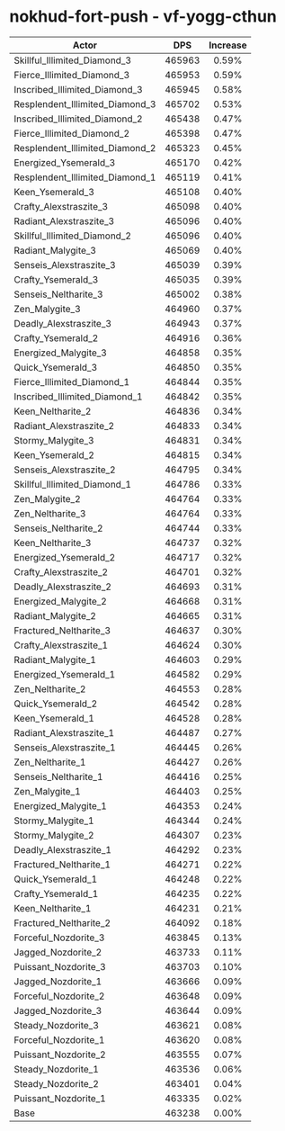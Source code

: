 # nokhud-fort-push - vf-yogg-cthun
| Actor | DPS | Increase |
|---|:---:|:---:|
|Skillful_Illimited_Diamond_3|465963|0.59%|
|Fierce_Illimited_Diamond_3|465953|0.59%|
|Inscribed_Illimited_Diamond_3|465945|0.58%|
|Resplendent_Illimited_Diamond_3|465702|0.53%|
|Inscribed_Illimited_Diamond_2|465438|0.47%|
|Fierce_Illimited_Diamond_2|465398|0.47%|
|Resplendent_Illimited_Diamond_2|465323|0.45%|
|Energized_Ysemerald_3|465170|0.42%|
|Resplendent_Illimited_Diamond_1|465119|0.41%|
|Keen_Ysemerald_3|465108|0.40%|
|Crafty_Alexstraszite_3|465098|0.40%|
|Radiant_Alexstraszite_3|465096|0.40%|
|Skillful_Illimited_Diamond_2|465096|0.40%|
|Radiant_Malygite_3|465069|0.40%|
|Senseis_Alexstraszite_3|465039|0.39%|
|Crafty_Ysemerald_3|465035|0.39%|
|Senseis_Neltharite_3|465002|0.38%|
|Zen_Malygite_3|464960|0.37%|
|Deadly_Alexstraszite_3|464943|0.37%|
|Crafty_Ysemerald_2|464916|0.36%|
|Energized_Malygite_3|464858|0.35%|
|Quick_Ysemerald_3|464850|0.35%|
|Fierce_Illimited_Diamond_1|464844|0.35%|
|Inscribed_Illimited_Diamond_1|464842|0.35%|
|Keen_Neltharite_2|464836|0.34%|
|Radiant_Alexstraszite_2|464833|0.34%|
|Stormy_Malygite_3|464831|0.34%|
|Keen_Ysemerald_2|464815|0.34%|
|Senseis_Alexstraszite_2|464795|0.34%|
|Skillful_Illimited_Diamond_1|464786|0.33%|
|Zen_Malygite_2|464764|0.33%|
|Zen_Neltharite_3|464764|0.33%|
|Senseis_Neltharite_2|464744|0.33%|
|Keen_Neltharite_3|464737|0.32%|
|Energized_Ysemerald_2|464717|0.32%|
|Crafty_Alexstraszite_2|464701|0.32%|
|Deadly_Alexstraszite_2|464693|0.31%|
|Energized_Malygite_2|464668|0.31%|
|Radiant_Malygite_2|464665|0.31%|
|Fractured_Neltharite_3|464637|0.30%|
|Crafty_Alexstraszite_1|464624|0.30%|
|Radiant_Malygite_1|464603|0.29%|
|Energized_Ysemerald_1|464582|0.29%|
|Zen_Neltharite_2|464553|0.28%|
|Quick_Ysemerald_2|464542|0.28%|
|Keen_Ysemerald_1|464528|0.28%|
|Radiant_Alexstraszite_1|464487|0.27%|
|Senseis_Alexstraszite_1|464445|0.26%|
|Zen_Neltharite_1|464427|0.26%|
|Senseis_Neltharite_1|464416|0.25%|
|Zen_Malygite_1|464403|0.25%|
|Energized_Malygite_1|464353|0.24%|
|Stormy_Malygite_1|464344|0.24%|
|Stormy_Malygite_2|464307|0.23%|
|Deadly_Alexstraszite_1|464292|0.23%|
|Fractured_Neltharite_1|464271|0.22%|
|Quick_Ysemerald_1|464248|0.22%|
|Crafty_Ysemerald_1|464235|0.22%|
|Keen_Neltharite_1|464231|0.21%|
|Fractured_Neltharite_2|464092|0.18%|
|Forceful_Nozdorite_3|463845|0.13%|
|Jagged_Nozdorite_2|463733|0.11%|
|Puissant_Nozdorite_3|463703|0.10%|
|Jagged_Nozdorite_1|463666|0.09%|
|Forceful_Nozdorite_2|463648|0.09%|
|Jagged_Nozdorite_3|463644|0.09%|
|Steady_Nozdorite_3|463621|0.08%|
|Forceful_Nozdorite_1|463620|0.08%|
|Puissant_Nozdorite_2|463555|0.07%|
|Steady_Nozdorite_1|463536|0.06%|
|Steady_Nozdorite_2|463401|0.04%|
|Puissant_Nozdorite_1|463335|0.02%|
|Base|463238|0.00%|
